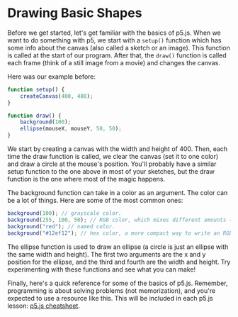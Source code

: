 # Drawing Basic Shapes

Before we get started, let's get familiar with the basics of p5.js. When we want to do something with p5, we start with a `setup()` function which has some info about the canvas (also called a sketch or an image). This function is called at the start of our program. After that, the `draw()` function is called each frame (think of a still image from a movie) and changes the canvas.

Here was our example before:

```js
function setup() {
    createCanvas(400, 400);
}

function draw() {
    background(100);
    ellipse(mouseX, mouseY, 50, 50);
}
```

We start by creating a canvas with the width and height of 400. Then, each time the draw function is called, we clear the canvas (set it to one color) and draw a circle at the mouse's position. You'll probably have a similar setup function to the one above in most of your sketches, but the draw function is the one where most of the magic happens.

The background function can take in a color as an argument. The color can be a lot of things. Here are some of the most common ones:

```js
background(100); // grayscale color.
background(255, 100, 50); // RGB color, which mixes different amounts (0 to 255) of red, green, and blue together to create a color. For example, the color red is (255, 0, 0), and the color green is (0, 255, 0).
background("red"); // named color.
background("#12ef12"); // hex color, a more compact way to write an RGB color.
```

The ellipse function is used to draw an ellipse (a circle is just an ellipse with the same width and height). The first two arguments are the x and y position for the ellipse, and the third and fourth are the width and height. Try experimenting with these functions and see what you can make!

Finally, here's a quick reference for some of the basics of p5.js. Remember, programming is about solving problems (not memorization), and you're expected to use a resource like this. This will be included in each p5.js lesson:
[p5.js cheatsheet](https://bmoren.github.io/p5js-cheat-sheet/).
